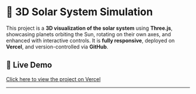# 🌌 3D Solar System Simulation

This project is a **3D visualization of the solar system** using **Three.js**, showcasing planets orbiting the Sun, rotating on their own axes, and enhanced with interactive controls. It is **fully responsive**, deployed on **Vercel**, and version-controlled via **GitHub**.

## 🔗 Live Demo
[Click here to view the project on  Vercel](https://solar-system-using-three-js-g69x.vercel.app/)

---
